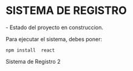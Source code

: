 <h1>SISTEMA DE REGISTRO</h1>
- Estado del proyecto en construccion.

Para ejecutar el sistema, debes poner:

```npm install  react```


Sistema de Registro 2
